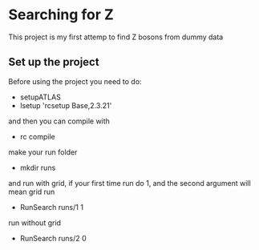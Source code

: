 Searching for Z
===============
This project is my first attemp to find Z bosons from dummy data

Set up the project
------------------

Before using the project you need to do:

- setupATLAS
- lsetup 'rcsetup Base,2.3.21'

and then you can compile with

- rc compile 

make your run folder
- mkdir runs

and run with grid, if your first time run do 1, and the second argument will mean grid run
- RunSearch runs/1 1

run without grid
- RunSearch runs/2 0